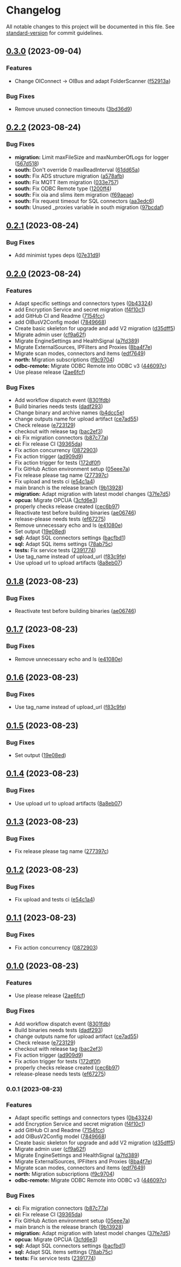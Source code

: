 # Changelog

All notable changes to this project will be documented in this file. See [standard-version](https://github.com/conventional-changelog/standard-version) for commit guidelines.

## [0.3.0](https://github.com/OptimistikSAS/OIBus-upgrade-v3/compare/v0.2.2...v0.3.0) (2023-09-04)


### Features

* Change OIConnect -&gt; OIBus and adapt FolderScanner ([f52913a](https://github.com/OptimistikSAS/OIBus-upgrade-v3/commit/f52913ac24ed6e4e223ef0f806e88e3ec67ea425))


### Bug Fixes

* Remove unused connection timeouts ([3bd36d9](https://github.com/OptimistikSAS/OIBus-upgrade-v3/commit/3bd36d9d31d8af2f4c8fdbccbb75f72ca3e4d803))

## [0.2.2](https://github.com/OptimistikSAS/OIBus-upgrade-v3/compare/v0.2.1...v0.2.2) (2023-08-24)


### Bug Fixes

* **migration:** Limit maxFileSize and maxNumberOfLogs for logger ([567d518](https://github.com/OptimistikSAS/OIBus-upgrade-v3/commit/567d518d2892322b0cab62f589f3b40f45a43438))
* **south:** Don't override 0 maxReadInterval ([61dd65a](https://github.com/OptimistikSAS/OIBus-upgrade-v3/commit/61dd65a927cef7c5ec23c228d5da23ee8811a4bb))
* **south:** Fix ADS structure migration ([a578afb](https://github.com/OptimistikSAS/OIBus-upgrade-v3/commit/a578afb2860e80026e77a6721918d0fe6e65ecf3))
* **south:** Fix MQTT item migration ([033e757](https://github.com/OptimistikSAS/OIBus-upgrade-v3/commit/033e757c764bc85e8163f63586170d7697d41a95))
* **south:** Fix ODBC Remote type ([1200ff4](https://github.com/OptimistikSAS/OIBus-upgrade-v3/commit/1200ff48dc6811a603df3266be8e3700ee99b1d6))
* **south:** Fix oia and slims item migration ([f69aeae](https://github.com/OptimistikSAS/OIBus-upgrade-v3/commit/f69aeae4b0c80992f254d2b5d73b75143e5ff926))
* **south:** Fix request timeout for SQL connectors ([aa3edc6](https://github.com/OptimistikSAS/OIBus-upgrade-v3/commit/aa3edc6c30582b61fd2e24a0ec23cf85ccfa6779))
* **south:** Unused _proxies variable in south migration ([97bcdaf](https://github.com/OptimistikSAS/OIBus-upgrade-v3/commit/97bcdaf5e22bf5f6bbbaa21bd2f5bf14468e9fde))

## [0.2.1](https://github.com/OptimistikSAS/OIBus-upgrade-v3/compare/v0.2.0...v0.2.1) (2023-08-24)


### Bug Fixes

* Add minimist types deps ([07e31d9](https://github.com/OptimistikSAS/OIBus-upgrade-v3/commit/07e31d9b7de28c3fb6caac0e7ef34c103645dd72))

## [0.2.0](https://github.com/OptimistikSAS/OIBus-upgrade-v3/compare/v0.1.8...v0.2.0) (2023-08-24)


### Features

* Adapt specific settings and connectors types ([0b43324](https://github.com/OptimistikSAS/OIBus-upgrade-v3/commit/0b4332468657e62882a42dfdc962dd6b925ca628))
* add Encryption Service and secret migration ([f4f10c1](https://github.com/OptimistikSAS/OIBus-upgrade-v3/commit/f4f10c1e90c2fb9c121416179f6eca96bb9d4610))
* add GitHub CI and Readme ([7154fcc](https://github.com/OptimistikSAS/OIBus-upgrade-v3/commit/7154fcc2c8f673824ffd8bdae0b01f7827f97b3c))
* add OIBusV2Config model ([7849668](https://github.com/OptimistikSAS/OIBus-upgrade-v3/commit/784966856ae839d72f356f3a9bfe70b1d96c216a))
* Create basic skeleton for upgrade and add V2 migration ([d35dff5](https://github.com/OptimistikSAS/OIBus-upgrade-v3/commit/d35dff57319578603cf5b4480c89dc44614599bc))
* Migrate admin user ([cf9a62f](https://github.com/OptimistikSAS/OIBus-upgrade-v3/commit/cf9a62faf43fa5967eac468956cabf5a50eb81a2))
* Migrate EngineSettings and HealthSignal ([a7fd389](https://github.com/OptimistikSAS/OIBus-upgrade-v3/commit/a7fd389556f1d5e56eedbeff75eb272d403736f3))
* Migrate ExternalSources, IPFilters and Proxies ([8ba4f7e](https://github.com/OptimistikSAS/OIBus-upgrade-v3/commit/8ba4f7ec7dd4c3fbf710843966dacdd92aefe6c8))
* Migrate scan modes, connectors and items ([edf7649](https://github.com/OptimistikSAS/OIBus-upgrade-v3/commit/edf7649a172fa2c6f10d3e11d2e84b41bbc90695))
* **north:** Migration subscriptions ([f9c9704](https://github.com/OptimistikSAS/OIBus-upgrade-v3/commit/f9c9704946ff4442f037fa5cb3bb591668ebd9f6))
* **odbc-remote:** Migrate ODBC Remote into ODBC v3 ([446097c](https://github.com/OptimistikSAS/OIBus-upgrade-v3/commit/446097c3601ad4c7848da66245fe62e9205efae1))
* Use please release ([2ae6fcf](https://github.com/OptimistikSAS/OIBus-upgrade-v3/commit/2ae6fcf4948ac5674603ff0d9e4d2fc7c41bf739))


### Bug Fixes

* Add workflow dispatch event ([8301fdb](https://github.com/OptimistikSAS/OIBus-upgrade-v3/commit/8301fdb075e2212e4ed1bf9157253fa3a3b0a45c))
* Build binaries needs tests ([dadf293](https://github.com/OptimistikSAS/OIBus-upgrade-v3/commit/dadf29328cd5798ee0326a96ee0252784fbc1139))
* Change binary and archive names ([b4dcc5e](https://github.com/OptimistikSAS/OIBus-upgrade-v3/commit/b4dcc5e1941a5487834960bca007cd8a2a9aa50f))
* change outputs name for upload artifact ([ce7ad55](https://github.com/OptimistikSAS/OIBus-upgrade-v3/commit/ce7ad55820acae3d6917419fc3c3beeb82de460c))
* Check release ([e723129](https://github.com/OptimistikSAS/OIBus-upgrade-v3/commit/e7231297e7e8c5bf7d624aadcb58c7bc83e40dca))
* checkout with release tag ([bac2ef3](https://github.com/OptimistikSAS/OIBus-upgrade-v3/commit/bac2ef3eef66906634a8af92e38c35bb221b7add))
* **ci:** Fix migration connectors ([b87c77a](https://github.com/OptimistikSAS/OIBus-upgrade-v3/commit/b87c77adc11abf68247f05eba83e6a765de4f3b8))
* **ci:** Fix release CI ([39365da](https://github.com/OptimistikSAS/OIBus-upgrade-v3/commit/39365dab9eb04789a8830492853ef37601c2a228))
* Fix action concurrency ([0872903](https://github.com/OptimistikSAS/OIBus-upgrade-v3/commit/087290399e4a3c74eb0329183ea0688756d2e06d))
* Fix action trigger ([ad909d9](https://github.com/OptimistikSAS/OIBus-upgrade-v3/commit/ad909d9a2905b2ea8d1324a83a50af3cf9141ae0))
* Fix action trigger for tests ([172df0f](https://github.com/OptimistikSAS/OIBus-upgrade-v3/commit/172df0f3f04c8f392bf82d5e0de6710df84b14fd))
* Fix GitHub Action environment setup ([05eee7a](https://github.com/OptimistikSAS/OIBus-upgrade-v3/commit/05eee7af8f4ed2cfb4b975f5b61561033e1e8893))
* Fix release please tag name ([277397c](https://github.com/OptimistikSAS/OIBus-upgrade-v3/commit/277397ce75ba4d12ee7c5763e0828d4eb9149379))
* Fix upload and tests ci ([e54c1a4](https://github.com/OptimistikSAS/OIBus-upgrade-v3/commit/e54c1a4ffc820e4e1697d5112698b8292abb6fc5))
* main branch is the release branch ([9b13928](https://github.com/OptimistikSAS/OIBus-upgrade-v3/commit/9b1392860dab1332ab416c3a3ec576d0ce4e9d29))
* **migration:** Adapt migration with latest model changes ([37fe7d5](https://github.com/OptimistikSAS/OIBus-upgrade-v3/commit/37fe7d5aab38c36da39b3f089cd7b8e99f9a4634))
* **opcua:** Migrate OPCUA ([3cfd6e3](https://github.com/OptimistikSAS/OIBus-upgrade-v3/commit/3cfd6e3b0a21a46f4ce07d8e76f77bec7243e986))
* properly checks release created ([cec6b97](https://github.com/OptimistikSAS/OIBus-upgrade-v3/commit/cec6b975af886f6e0bc41766d76179441fc6a676))
* Reactivate test before building binaries ([ae06746](https://github.com/OptimistikSAS/OIBus-upgrade-v3/commit/ae06746956679f48ed2559b47668468b05cb98b0))
* release-please needs tests ([ef67275](https://github.com/OptimistikSAS/OIBus-upgrade-v3/commit/ef67275649dd081c0cc5150fcde05e50385ae6e2))
* Remove unnecessary echo and ls ([e41080e](https://github.com/OptimistikSAS/OIBus-upgrade-v3/commit/e41080e89f62f47725d20f079c883f00e189974b))
* Set output ([19e08ed](https://github.com/OptimistikSAS/OIBus-upgrade-v3/commit/19e08edb3d12aebded4bf0219dfaedaa4d745f7b))
* **sql:** Adapt SQL connectors settings ([bacfbd1](https://github.com/OptimistikSAS/OIBus-upgrade-v3/commit/bacfbd195634fe26dd0b25119baa38b64034b7a5))
* **sql:** Adapt SQL items settings ([78ab75c](https://github.com/OptimistikSAS/OIBus-upgrade-v3/commit/78ab75ccb3f7d43d5657bea4a4cbfbfdb04d32ec))
* **tests:** Fix service tests ([2391774](https://github.com/OptimistikSAS/OIBus-upgrade-v3/commit/239177486737c93366c3307bc59921c074fd3be3))
* Use tag_name instead of upload_url ([f83c9fe](https://github.com/OptimistikSAS/OIBus-upgrade-v3/commit/f83c9fe4df56a1176ce44b3391da704d6f4b7fc5))
* Use upload url to upload artifacts ([8a8eb07](https://github.com/OptimistikSAS/OIBus-upgrade-v3/commit/8a8eb07547e2e1a1b66e62db386a8dcf5f5377f3))

## [0.1.8](https://github.com/OptimistikSAS/OIBus-upgrade-v3/compare/v0.1.7...v0.1.8) (2023-08-23)


### Bug Fixes

* Reactivate test before building binaries ([ae06746](https://github.com/OptimistikSAS/OIBus-upgrade-v3/commit/ae06746956679f48ed2559b47668468b05cb98b0))

## [0.1.7](https://github.com/OptimistikSAS/OIBus-upgrade-v3/compare/v0.1.6...v0.1.7) (2023-08-23)


### Bug Fixes

* Remove unnecessary echo and ls ([e41080e](https://github.com/OptimistikSAS/OIBus-upgrade-v3/commit/e41080e89f62f47725d20f079c883f00e189974b))

## [0.1.6](https://github.com/OptimistikSAS/OIBus-upgrade-v3/compare/v0.1.5...v0.1.6) (2023-08-23)


### Bug Fixes

* Use tag_name instead of upload_url ([f83c9fe](https://github.com/OptimistikSAS/OIBus-upgrade-v3/commit/f83c9fe4df56a1176ce44b3391da704d6f4b7fc5))

## [0.1.5](https://github.com/OptimistikSAS/OIBus-upgrade-v3/compare/v0.1.4...v0.1.5) (2023-08-23)


### Bug Fixes

* Set output ([19e08ed](https://github.com/OptimistikSAS/OIBus-upgrade-v3/commit/19e08edb3d12aebded4bf0219dfaedaa4d745f7b))

## [0.1.4](https://github.com/OptimistikSAS/OIBus-upgrade-v3/compare/v0.1.3...v0.1.4) (2023-08-23)


### Bug Fixes

* Use upload url to upload artifacts ([8a8eb07](https://github.com/OptimistikSAS/OIBus-upgrade-v3/commit/8a8eb07547e2e1a1b66e62db386a8dcf5f5377f3))

## [0.1.3](https://github.com/OptimistikSAS/OIBus-upgrade-v3/compare/v0.1.2...v0.1.3) (2023-08-23)


### Bug Fixes

* Fix release please tag name ([277397c](https://github.com/OptimistikSAS/OIBus-upgrade-v3/commit/277397ce75ba4d12ee7c5763e0828d4eb9149379))

## [0.1.2](https://github.com/OptimistikSAS/OIBus-upgrade-v3/compare/v0.1.1...v0.1.2) (2023-08-23)


### Bug Fixes

* Fix upload and tests ci ([e54c1a4](https://github.com/OptimistikSAS/OIBus-upgrade-v3/commit/e54c1a4ffc820e4e1697d5112698b8292abb6fc5))

## [0.1.1](https://github.com/OptimistikSAS/OIBus-upgrade-v3/compare/v0.1.0...v0.1.1) (2023-08-23)


### Bug Fixes

* Fix action concurrency ([0872903](https://github.com/OptimistikSAS/OIBus-upgrade-v3/commit/087290399e4a3c74eb0329183ea0688756d2e06d))

## [0.1.0](https://github.com/OptimistikSAS/OIBus-upgrade-v3/compare/v0.0.1...v0.1.0) (2023-08-23)


### Features

* Use please release ([2ae6fcf](https://github.com/OptimistikSAS/OIBus-upgrade-v3/commit/2ae6fcf4948ac5674603ff0d9e4d2fc7c41bf739))


### Bug Fixes

* Add workflow dispatch event ([8301fdb](https://github.com/OptimistikSAS/OIBus-upgrade-v3/commit/8301fdb075e2212e4ed1bf9157253fa3a3b0a45c))
* Build binaries needs tests ([dadf293](https://github.com/OptimistikSAS/OIBus-upgrade-v3/commit/dadf29328cd5798ee0326a96ee0252784fbc1139))
* change outputs name for upload artifact ([ce7ad55](https://github.com/OptimistikSAS/OIBus-upgrade-v3/commit/ce7ad55820acae3d6917419fc3c3beeb82de460c))
* Check release ([e723129](https://github.com/OptimistikSAS/OIBus-upgrade-v3/commit/e7231297e7e8c5bf7d624aadcb58c7bc83e40dca))
* checkout with release tag ([bac2ef3](https://github.com/OptimistikSAS/OIBus-upgrade-v3/commit/bac2ef3eef66906634a8af92e38c35bb221b7add))
* Fix action trigger ([ad909d9](https://github.com/OptimistikSAS/OIBus-upgrade-v3/commit/ad909d9a2905b2ea8d1324a83a50af3cf9141ae0))
* Fix action trigger for tests ([172df0f](https://github.com/OptimistikSAS/OIBus-upgrade-v3/commit/172df0f3f04c8f392bf82d5e0de6710df84b14fd))
* properly checks release created ([cec6b97](https://github.com/OptimistikSAS/OIBus-upgrade-v3/commit/cec6b975af886f6e0bc41766d76179441fc6a676))
* release-please needs tests ([ef67275](https://github.com/OptimistikSAS/OIBus-upgrade-v3/commit/ef67275649dd081c0cc5150fcde05e50385ae6e2))

### 0.0.1 (2023-08-23)


### Features

* Adapt specific settings and connectors types ([0b43324](https://github.com/OptimistikSAS/OIBus-upgrade-v3/commit/0b4332468657e62882a42dfdc962dd6b925ca628))
* add Encryption Service and secret migration ([f4f10c1](https://github.com/OptimistikSAS/OIBus-upgrade-v3/commit/f4f10c1e90c2fb9c121416179f6eca96bb9d4610))
* add GitHub CI and Readme ([7154fcc](https://github.com/OptimistikSAS/OIBus-upgrade-v3/commit/7154fcc2c8f673824ffd8bdae0b01f7827f97b3c))
* add OIBusV2Config model ([7849668](https://github.com/OptimistikSAS/OIBus-upgrade-v3/commit/784966856ae839d72f356f3a9bfe70b1d96c216a))
* Create basic skeleton for upgrade and add V2 migration ([d35dff5](https://github.com/OptimistikSAS/OIBus-upgrade-v3/commit/d35dff57319578603cf5b4480c89dc44614599bc))
* Migrate admin user ([cf9a62f](https://github.com/OptimistikSAS/OIBus-upgrade-v3/commit/cf9a62faf43fa5967eac468956cabf5a50eb81a2))
* Migrate EngineSettings and HealthSignal ([a7fd389](https://github.com/OptimistikSAS/OIBus-upgrade-v3/commit/a7fd389556f1d5e56eedbeff75eb272d403736f3))
* Migrate ExternalSources, IPFilters and Proxies ([8ba4f7e](https://github.com/OptimistikSAS/OIBus-upgrade-v3/commit/8ba4f7ec7dd4c3fbf710843966dacdd92aefe6c8))
* Migrate scan modes, connectors and items ([edf7649](https://github.com/OptimistikSAS/OIBus-upgrade-v3/commit/edf7649a172fa2c6f10d3e11d2e84b41bbc90695))
* **north:** Migration subscriptions ([f9c9704](https://github.com/OptimistikSAS/OIBus-upgrade-v3/commit/f9c9704946ff4442f037fa5cb3bb591668ebd9f6))
* **odbc-remote:** Migrate ODBC Remote into ODBC v3 ([446097c](https://github.com/OptimistikSAS/OIBus-upgrade-v3/commit/446097c3601ad4c7848da66245fe62e9205efae1))


### Bug Fixes

* **ci:** Fix migration connectors ([b87c77a](https://github.com/OptimistikSAS/OIBus-upgrade-v3/commit/b87c77adc11abf68247f05eba83e6a765de4f3b8))
* **ci:** Fix release CI ([39365da](https://github.com/OptimistikSAS/OIBus-upgrade-v3/commit/39365dab9eb04789a8830492853ef37601c2a228))
* Fix GitHub Action environment setup ([05eee7a](https://github.com/OptimistikSAS/OIBus-upgrade-v3/commit/05eee7af8f4ed2cfb4b975f5b61561033e1e8893))
* main branch is the release branch ([9b13928](https://github.com/OptimistikSAS/OIBus-upgrade-v3/commit/9b1392860dab1332ab416c3a3ec576d0ce4e9d29))
* **migration:** Adapt migration with latest model changes ([37fe7d5](https://github.com/OptimistikSAS/OIBus-upgrade-v3/commit/37fe7d5aab38c36da39b3f089cd7b8e99f9a4634))
* **opcua:** Migrate OPCUA ([3cfd6e3](https://github.com/OptimistikSAS/OIBus-upgrade-v3/commit/3cfd6e3b0a21a46f4ce07d8e76f77bec7243e986))
* **sql:** Adapt SQL connectors settings ([bacfbd1](https://github.com/OptimistikSAS/OIBus-upgrade-v3/commit/bacfbd195634fe26dd0b25119baa38b64034b7a5))
* **sql:** Adapt SQL items settings ([78ab75c](https://github.com/OptimistikSAS/OIBus-upgrade-v3/commit/78ab75ccb3f7d43d5657bea4a4cbfbfdb04d32ec))
* **tests:** Fix service tests ([2391774](https://github.com/OptimistikSAS/OIBus-upgrade-v3/commit/239177486737c93366c3307bc59921c074fd3be3))
